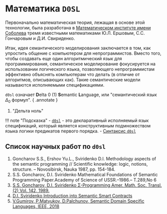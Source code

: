 # Математика <code>D0SL</code>

Первоначально математическая теория, лежащая в основе этой технологии, была разработана в [Математическом институте имени Соболева](https://math.nsc.ru/) тремя известными математиками Ю.Л. Ершовым, С.С. Гончаровым и Д.И. Свириденко.

Итак, идея семантического моделирования заключается в том, как упростить общение с компьютером для непрограммистов. Вместо того, чтобы создавать еще один алгоритмический язык для программирования, семантическое моделирование фокусируется на использовании логического языка, позволяющего непрограммистам эффективно объяснять компьютерам что делать (в отличие от алгоритмов, описывающих как). Такие семантические модели называются исполняемыми спецификациями.

`d0sl` означает **D**elta 0 (1) **S**emantiс **L**anguage, или "семантический язык $\Delta_0$ формул".
{ .annotate }

1. "Дельта ноль"

!!! note "Подсказка"
    - [`d0sl`](#) - это декларативный исполняемый язык спецификаций, который является конструктивным подмножеством языка логики предикатов первого порядка.
    - [Синтаксис `d0sl`](#)

## Список научных работ по `d0sl`

1. Goncharov S.S., Ershov Yu.L., Sviridenko D.I. Methodology aspects of the semantic programming // Scientific knowledge: logic, notions, structure. – Novosibirsk, Nauka 1987, pp. 154-184.
2. S.S. Goncharov, D.I. Sviridenko Mathematical Foundations of Semantic Programming Paper.Academy of Science of USSR.–1986.– T.289,No 6
3. [S.S. Goncharov, D.I. Sviridenko Σ-Programming Amer. Math. Soc. Transl. (2) Vol. 142, 1989.](https://goo.gl/QcocUc)
4. [D.I. Sviridenko Introduction into Semantic Smart Contracts](https://goo.gl/zHg1pt)
5. [V.Gumirov, P.Matyukov, D.Palchunov, Semantic Domain Specific Languages, IEEE, 2018](http://bit.ly/sDSL-RU)
